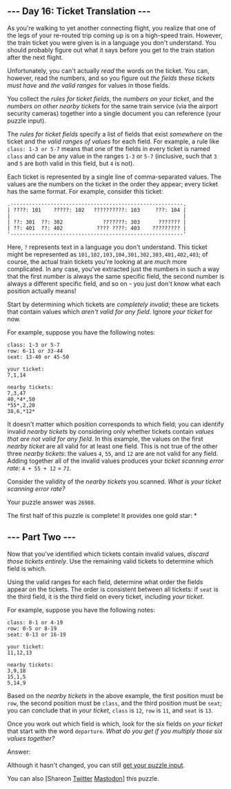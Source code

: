 
--- Day 16: Ticket Translation ---
----------------------------------

As you're walking to yet another connecting flight, you realize that one of the legs of your re-routed trip coming up is on a high-speed train. However, the train ticket you were given is in a language you don't understand. You should probably figure out what it says before you get to the train station after the next flight.


Unfortunately, you can't actually *read* the words on the ticket. You can, however, read the numbers, and so you figure out *the fields these tickets must have* and *the valid ranges* for values in those fields.


You collect the *rules for ticket fields*, the *numbers on your ticket*, and the *numbers on other nearby tickets* for the same train service (via the airport security cameras) together into a single document you can reference (your puzzle input).


The *rules for ticket fields* specify a list of fields that exist *somewhere* on the ticket and the *valid ranges of values* for each field. For example, a rule like `class: 1-3 or 5-7` means that one of the fields in every ticket is named `class` and can be any value in the ranges `1-3` or `5-7` (inclusive, such that `3` and `5` are both valid in this field, but `4` is not).


Each ticket is represented by a single line of comma-separated values. The values are the numbers on the ticket in the order they appear; every ticket has the same format. For example, consider this ticket:



```
.--------------------------------------------------------.
| ????: 101    ?????: 102   ??????????: 103     ???: 104 |
|                                                        |
| ??: 301  ??: 302             ???????: 303      ??????? |
| ??: 401  ??: 402           ???? ????: 403    ????????? |
'--------------------------------------------------------'

```

Here, `?` represents text in a language you don't understand. This ticket might be represented as `101,102,103,104,301,302,303,401,402,403`; of course, the actual train tickets you're looking at are *much* more complicated. In any case, you've extracted just the numbers in such a way that the first number is always the same specific field, the second number is always a different specific field, and so on - you just don't know what each position actually means!


Start by determining which tickets are *completely invalid*; these are tickets that contain values which *aren't valid for any field*. Ignore *your ticket* for now.


For example, suppose you have the following notes:



```
class: 1-3 or 5-7
row: 6-11 or 33-44
seat: 13-40 or 45-50

your ticket:
7,1,14

nearby tickets:
7,3,47
40,*4*,50
*55*,2,20
38,6,*12*

```

It doesn't matter which position corresponds to which field; you can identify invalid *nearby tickets* by considering only whether tickets contain *values that are not valid for any field*. In this example, the values on the first *nearby ticket* are all valid for at least one field. This is not true of the other three *nearby tickets*: the values `4`, `55`, and `12` are are not valid for any field. Adding together all of the invalid values produces your *ticket scanning error rate*: `4 + 55 + 12` = *`71`*.


Consider the validity of the *nearby tickets* you scanned. *What is your ticket scanning error rate?*



Your puzzle answer was `26988`.

The first half of this puzzle is complete! It provides one gold star: \*


--- Part Two ---
----------------

Now that you've identified which tickets contain invalid values, *discard those tickets entirely*. Use the remaining valid tickets to determine which field is which.


Using the valid ranges for each field, determine what order the fields appear on the tickets. The order is consistent between all tickets: if `seat` is the third field, it is the third field on every ticket, including *your ticket*.


For example, suppose you have the following notes:



```
class: 0-1 or 4-19
row: 0-5 or 8-19
seat: 0-13 or 16-19

your ticket:
11,12,13

nearby tickets:
3,9,18
15,1,5
5,14,9

```

Based on the *nearby tickets* in the above example, the first position must be `row`, the second position must be `class`, and the third position must be `seat`; you can conclude that in *your ticket*, `class` is `12`, `row` is `11`, and `seat` is `13`.


Once you work out which field is which, look for the six fields on *your ticket* that start with the word `departure`. *What do you get if you multiply those six values together?*



Answer:  


Although it hasn't changed, you can still [get your puzzle input](16/input).


You can also [Shareon
 [Twitter](https://twitter.com/intent/tweet?text=I%27ve+completed+Part+One+of+%22Ticket+Translation%22+%2D+Day+16+%2D+Advent+of+Code+2020&url=https%3A%2F%2Fadventofcode%2Ecom%2F2020%2Fday%2F16&related=ericwastl&hashtags=AdventOfCode)
[Mastodon](javascript:void(0);)] this puzzle.


